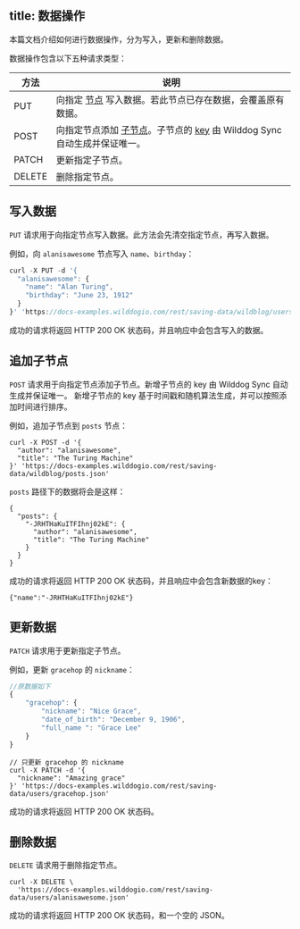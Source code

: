 
title: 数据操作
---

本篇文档介绍如何进行数据操作，分为写入，更新和删除数据。

数据操作包含以下五种请求类型：

| 方法     | 说明                                       |
| ------ | ---------------------------------------- |
| PUT    | 向指定 [节点](/guide/reference/term.html#节点) 写入数据。若此节点已存在数据，会覆盖原有数据。 |
| POST   | 向指定节点添加 [子节点](/guide/reference/term.html#子节点)。子节点的 [key](/guide/reference/term.html#key) 由 Wilddog Sync 自动生成并保证唯一。 |
| PATCH  | 更新指定子节点。                                 |
| DELETE | 删除指定节点。                                  |



## 写入数据

`PUT` 请求用于向指定节点写入数据。此方法会先清空指定节点，再写入数据。

例如，向 `alanisawesome` 节点写入 `name`、`birthday`：
```javascript
curl -X PUT -d '{
  "alanisawesome": {
    "name": "Alan Turing",
    "birthday": "June 23, 1912"
  }
}' 'https://docs-examples.wilddogio.com/rest/saving-data/wildblog/users.json'
```

成功的请求将返回 HTTP 200 OK 状态码，并且响应中会包含写入的数据。

## 追加子节点

`POST` 请求用于向指定节点添加子节点。新增子节点的 key 由 Wilddog Sync 自动生成并保证唯一。 新增子节点的 key 基于时间戳和随机算法生成，并可以按照添加时间进行排序。

例如，追加子节点到 `posts` 节点：
```
curl -X POST -d '{
  "author": "alanisawesome",
  "title": "The Turing Machine"
}' 'https://docs-examples.wilddogio.com/rest/saving-data/wildblog/posts.json'

```

`posts` 路径下的数据将会是这样：

```
{
  "posts": {
    "-JRHTHaKuITFIhnj02kE": {
      "author": "alanisawesome",
      "title": "The Turing Machine"
    }
  }
}

```
成功的请求将返回 HTTP 200 OK 状态码，并且响应中会包含新数据的key：

```
{"name":"-JRHTHaKuITFIhnj02kE"}

```

## 更新数据

`PATCH` 请求用于更新指定子节点。

例如，更新 `gracehop` 的  `nickname`：


```js
//原数据如下
{
    "gracehop": {
        "nickname": "Nice Grace",
        "date_of_birth": "December 9, 1906",
        "full_name ": "Grace Lee"
    }
}
```

```
// 只更新 gracehop 的 nickname
curl -X PATCH -d '{
  "nickname": "Amazing grace"
}' 'https://docs-examples.wilddogio.com/rest/saving-data/users/gracehop.json'
```

成功的请求将返回 HTTP 200 OK 状态码。

## 删除数据

`DELETE` 请求用于删除指定节点。

```
curl -X DELETE \
  'https://docs-examples.wilddogio.com/rest/saving-data/users/alanisawesome.json'
```

成功的请求将返回 HTTP 200 OK 状态码，和一个空的 JSON。

